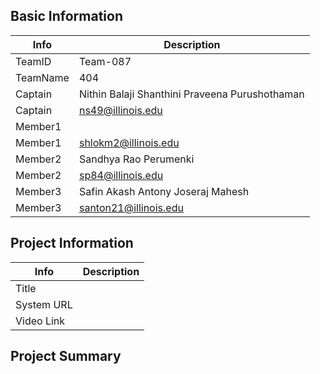 ## Basic Information

|   Info      |                   Description                    |
| ----------- | ------------------------------------------------ |
| TeamID      |                     Team-087                     |
| TeamName    |                       404                        |
| Captain     |  Nithin Balaji Shanthini Praveena Purushothaman  |
| Captain     |               ns49@illinois.edu                  |
| Member1     |                                                  |
| Member1     |               shlokm2@illinois.edu               |
| Member2     |               Sandhya Rao Perumenki              |
| Member2     |                sp84@illinois.edu                 |
| Member3     |         Safin Akash Antony Joseraj Mahesh        |
| Member3     |              santon21@illinois.edu               |

## Project Information

|   Info      |        Description     |
| ----------- | ---------------------- |
|  Title      |                        |
| System URL  |                        |
| Video Link  |                        |

## Project Summary
